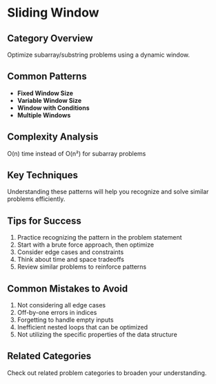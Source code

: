 # Sliding Window

## Category Overview

Optimize subarray/substring problems using a dynamic window.

## Common Patterns

- **Fixed Window Size**
- **Variable Window Size**
- **Window with Conditions**
- **Multiple Windows**

## Complexity Analysis

O(n) time instead of O(n²) for subarray problems

## Key Techniques

Understanding these patterns will help you recognize and solve similar problems efficiently.

## Tips for Success

1. Practice recognizing the pattern in the problem statement
2. Start with a brute force approach, then optimize
3. Consider edge cases and constraints
4. Think about time and space tradeoffs
5. Review similar problems to reinforce patterns

## Common Mistakes to Avoid

1. Not considering all edge cases
2. Off-by-one errors in indices
3. Forgetting to handle empty inputs
4. Inefficient nested loops that can be optimized
5. Not utilizing the specific properties of the data structure

## Related Categories

Check out related problem categories to broaden your understanding.
